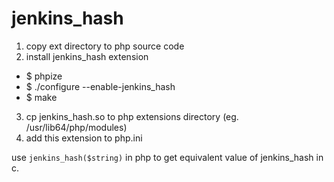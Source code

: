 # jenkins_hash
1. copy ext directory to php source code
2. install jenkins_hash extension  
+ $ phpize
+ $ ./configure --enable-jenkins_hash
+ $ make
3. cp jenkins_hash.so to php extensions directory (eg. /usr/lib64/php/modules)
4. add this extension to php.ini

use `jenkins_hash($string)` in php to get equivalent value of jenkins_hash in c.
